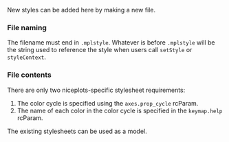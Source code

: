 New styles can be added here by making a new file.

### File naming

The filename must end in `.mplstyle`.
Whatever is before `.mplstyle` will be the string used to reference the style when users call `setStyle` or `styleContext`.

### File contents

There are only two niceplots-specific stylesheet requirements:

1. The color cycle is specified using the `axes.prop_cycle` rcParam.
2. The name of each color in the color cycle is specified in the `keymap.help` rcParam.

The existing stylesheets can be used as a model.
